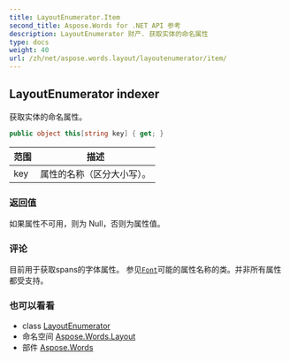 ```yaml
---
title: LayoutEnumerator.Item
second_title: Aspose.Words for .NET API 参考
description: LayoutEnumerator 财产. 获取实体的命名属性
type: docs
weight: 40
url: /zh/net/aspose.words.layout/layoutenumerator/item/
---
```

## LayoutEnumerator indexer

获取实体的命名属性。

```csharp
public object this[string key] { get; }
```

| 范围 | 描述 |
| --- | --- |
| key | 属性的名称（区分大小写）。 |

### 返回值

如果属性不可用，则为 Null，否则为属性值。

### 评论

目前用于获取spans的字体属性。 参见[`Font`](../../../aspose.words/font/)可能的属性名称的类。并非所有属性都受支持。

### 也可以看看

* class [LayoutEnumerator](../)
* 命名空间 [Aspose.Words.Layout](../../layoutenumerator/)
* 部件 [Aspose.Words](../../../)


